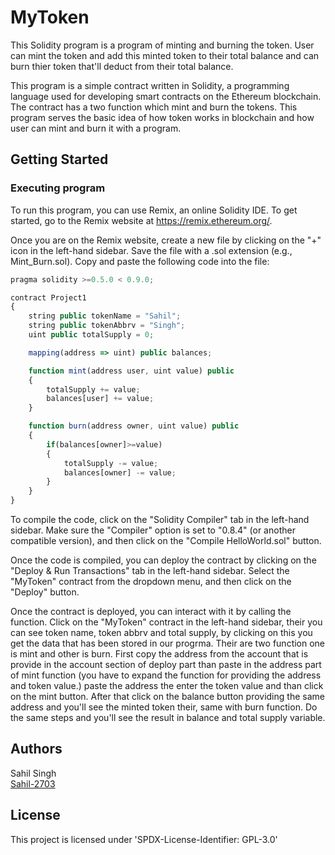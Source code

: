 # MyToken

This Solidity program is a program of minting and burning the token. User can mint the token and add this minted token to their total balance and can burn thier token that'll deduct from their total balance.

This program is a simple contract written in Solidity, a programming language used for developing smart contracts on the Ethereum blockchain. The contract has a two function which mint and burn the tokens. This program serves the basic idea of how token works in blockchain and how user can mint and burn it with a program.

## Getting Started

### Executing program

To run this program, you can use Remix, an online Solidity IDE. To get started, go to the Remix website at https://remix.ethereum.org/.

Once you are on the Remix website, create a new file by clicking on the "+" icon in the left-hand sidebar. Save the file with a .sol extension (e.g., Mint_Burn.sol). Copy and paste the following code into the file:

```javascript
pragma solidity >=0.5.0 < 0.9.0;

contract Project1
{
    string public tokenName = "Sahil";
    string public tokenAbbrv = "Singh";
    uint public totalSupply = 0;

    mapping(address => uint) public balances;

    function mint(address user, uint value) public 
    {
        totalSupply += value;
        balances[user] += value;
    }

    function burn(address owner, uint value) public
    {
        if(balances[owner]>=value)
        {
            totalSupply -= value;
            balances[owner] -= value;
        }
    }
}

```

To compile the code, click on the "Solidity Compiler" tab in the left-hand sidebar. Make sure the "Compiler" option is set to "0.8.4" (or another compatible version), and then click on the "Compile HelloWorld.sol" button.

Once the code is compiled, you can deploy the contract by clicking on the "Deploy & Run Transactions" tab in the left-hand sidebar. Select the "MyToken" contract from the dropdown menu, and then click on the "Deploy" button.

Once the contract is deployed, you can interact with it by calling the function. Click on the "MyToken" contract in the left-hand sidebar, their you can see token name, token abbrv and total supply, by clicking on this you get the data that has been stored in our progrma. Their are two function one is mint and other is burn. 
First copy the address from the account that is provide in the account section of deploy part than paste in the address part of mint function (you have to expand the function for providing the address and token value.) paste the address the enter the token value and than click on the mint button. After that click on the balance button providing the same address and you'll see the minted token their, same with burn function. Do the same steps and you'll see the result in balance and total supply variable.

## Authors

Sahil Singh  
[Sahil-2703](https://github.com/Sahil-2703)


## License

This project is licensed under 'SPDX-License-Identifier: GPL-3.0'